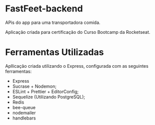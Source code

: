 # FastFeet-backend
APis do app para uma transportadora comida.

Aplicação criada para certificação do Curso Bootcamp da Rocketseat.

# Ferramentas Utilizadas
Apllicação criada utilizando o Express, configurada com as seguintes ferramentas:
- Express
- Sucrase + Nodemon;
- ESLint + Prettier + EditorConfig;
- Sequelize (Utilizando PostgreSQL);
- Redis
- bee-queue
- nodemailer
- handlebars
